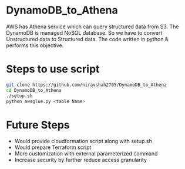 # DynamoDB_to_Athena
AWS has Athena service which can query structured data from S3. The DynamoDB is managed NoSQL database. So we have to convert Unstructured data to Structured data. The code written in python &amp; performs this objective.

# Steps to use script
```sh
git clone https://github.com/niravshah2705/DynamoDB_to_Athena
cd DynamoDB_to_Athena
./setup.sh
python awsglue.py <table Name>
```

# Future Steps
- Would provide cloudformation script along with setup.sh
- Would prepare Terraform script 
- More customization with external parameterized command
- Increase security by further reduce access granularity
